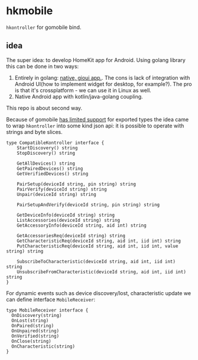 # hkmobile

`hkontroller` for gomobile bind.

## idea

The super idea: to develop HomeKit app for Android.
Using golang library this can be done in two ways:

  1. Entirely in golang: [native, gioui app.](https://github.com/hkontrol/hkapp). The cons is lack of integration with Android UI(how to implement widget for desktop, for example?). The pro is that it's crossplatform - we can use it in Linux as well.
  2. Native Android app with kotlin/java-golang coupling.

This repo is about second way.

Because of gomobile [has limited support](https://pkg.go.dev/golang.org/x/mobile/cmd/gobind#hdr-Type_restrictions) for exported types the idea came to wrap `hkontroller` into some kind json api: it is possible to operate with strings and byte slices.

```
type CompatibleKontroller interface {
	StartDiscovery() string
	StopDiscovery() string

	GetAllDevices() string
	GetPairedDevices() string
	GetVerifiedDevices() string

	PairSetup(deviceId string, pin string) string
	PairVerify(deviceId string) string
	Unpair(deviceId string) string

	PairSetupAndVerify(deviceId string, pin string) string

	GetDeviceInfo(deviceId string) string
	ListAccessories(deviceId string) string
	GetAccessoryInfo(deviceId string, aid int) string

	GetAccessoriesReq(deviceId string) string
	GetCharacteristicReq(deviceId string, aid int, iid int) string
	PutCharacteristicReq(deviceId string, aid int, iid int, value string) string

	SubscribeToCharacteristic(deviceId string, aid int, iid int) string
	UnsubscribeFromCharacteristic(deviceId string, aid int, iid int) string
}
```

For dynamic events such as device discovery/lost, characteristic update we can define interface `MobileReceiver`:

```text
type MobileReceiver interface {
  OnDiscovery(string)
  OnLost(string)
  OnPaired(string)
  OnUnpaired(string)
  OnVerified(string)
  OnClose(string)
  OnCharacteristic(string)
}
```

